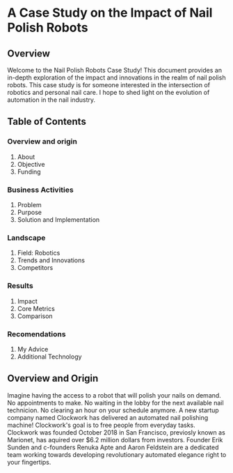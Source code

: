 
# A Case Study on the Impact of Nail Polish Robots

## Overview

Welcome to the Nail Polish Robots Case Study! This document provides an in-depth exploration of the impact and innovations in the realm of nail polish robots. This case study is for  someone interested in the intersection of robotics and personal nail care.  I hope to shed light on the evolution of automation in the nail industry.

## Table of Contents
### Overview and origin
1. About
2. Objective
3. Funding

### Business Activities
1. Problem
2. Purpose
3. Solution and Implementation
### Landscape
1. Field: Robotics
2. Trends and Innovations
3. Competitors

### Results
1. Impact
2. Core Metrics
3. Comparison

### Recomendations
1. My Advice
2. Additional Technology

## Overview and Origin
Imagine having the access to a robot that will polish your nails on demand. No appointments to make. No waiting in the lobby for the next available nail technicion. No clearing an hour on your schedule anymore. A new startup company named Clockwork has delivered an automated nail polishing machine! Clockwork's goal is to free people from everyday tasks. Clockwork was founded October 2018 in San Francisco, previosly known as Marionet, has aquired over $6.2 million dollars from investors. Founder Erik Sunden and c-founders Renuka Apte and Aaron Feldstein are a dedicated team working towards developing revolutionary automated elegance right to your fingertips.

